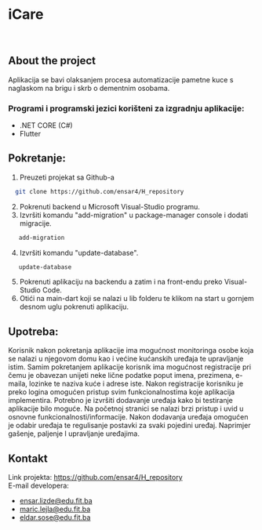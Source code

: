 # iCare
<br />

## About the project
Aplikacija se bavi olaksanjem procesa automatizacije pametne kuce s naglaskom na brigu i skrb o dementnim osobama. 

<!-- Programi -->
### Programi i programski jezici korišteni za izgradnju aplikacije:
- .NET CORE (C#)
- Flutter

<!-- Pokretanje -->
## Pokretanje:
1. Preuzeti projekat sa Github-a
 ```sh
   git clone https://github.com/ensar4/H_repository
   ```
2. Pokrenuti backend u Microsoft Visual-Studio programu. 
3. Izvršiti komandu "add-migration" u package-manager console i dodati migracije.
```sh
   add-migration
   ```
4. Izvršiti komandu "update-database".
```sh
   update-database
   ```
5. Pokrenuti aplikaciju na backendu a zatim i na front-endu preko Visual-Studio Code.
6. Otići na main-dart koji se nalazi u lib folderu te klikom na start u gornjem desnom uglu pokrenuti aplikaciju.

<!-- upotreba -->
## Upotreba:
Korisnik nakon pokretanja aplikacije ima mogućnost monitoringa osobe koja se nalazi u njegovom domu kao i većine kućanskih uređaja te upravljanje istim.
Samim pokretanjem aplikacije korisnik ima mogućnost registracije pri čemu je obavezan unijeti neke lične podatke poput imena, prezimena, e-maila, lozinke te naziva kuće i adrese iste. Nakon registracije korisniku je preko logina omogućen pristup svim funkcionalnostima koje aplikacija implementira.
Potrebno je izvršiti dodavanje uređaja kako bi testiranje aplikacije bilo moguće. 
Na početnoj stranici se nalazi brzi pristup i uvid u osnovne funkcionalnosti/informacije. 
Nakon dodavanja uređaja omogućen je odabir uređaja te regulisanje postavki za svaki pojedini uređaj. Naprimjer gašenje, paljenje I upravljanje uređajima.  

<!-- kontakt -->
## Kontakt
Link projekta: https://github.com/ensar4/H_repository
<br />
E-mail developera:
<br />
- ensar.lizde@edu.fit.ba
- maric.lejla@edu.fit.ba
- eldar.sose@edu.fit.ba
